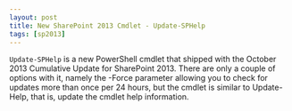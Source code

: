 ```yaml
---
layout: post
title: New SharePoint 2013 Cmdlet - Update-SPHelp
tags: [sp2013]
---
```


`Update-SPHelp` is a new PowerShell cmdlet that shipped with the October 2013 Cumulative Update for SharePoint 2013.  There are only a couple of options with it, namely the -Force parameter allowing you to check for updates more than once per 24 hours, but the cmdlet is similar to Update-Help, that is, update the cmdlet help information.